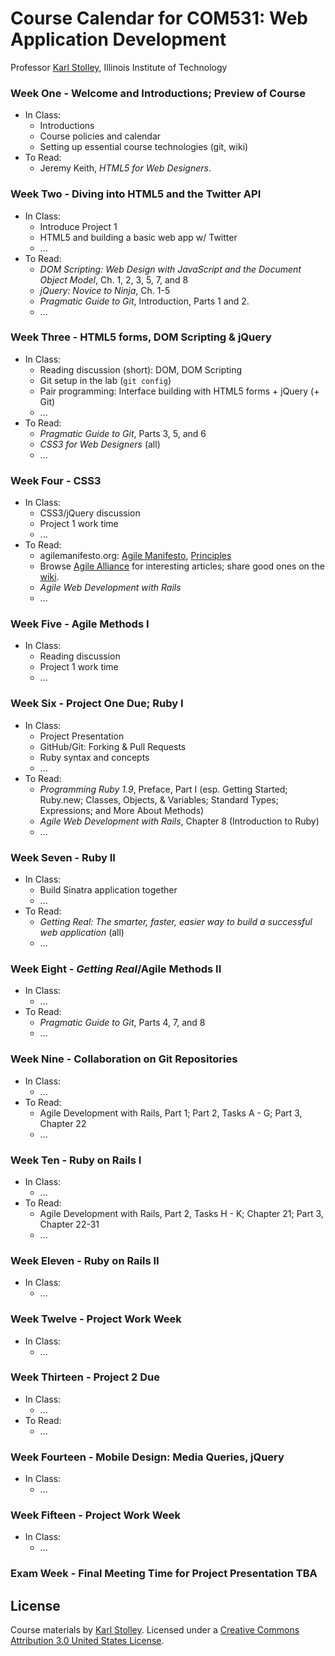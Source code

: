 # Course Calendar for COM531: Web Application Development
Professor [Karl Stolley](http://karlstolley.com), Illinois Institute of Technology

### Week One - Welcome and Introductions; Preview of Course
* In Class:
    * Introductions
    * Course policies and calendar
    * Setting up essential course technologies (git, wiki)
* To Read:
    * Jeremy Keith, _HTML5 for Web Designers_.

### Week Two - Diving into HTML5 and the Twitter API
* In Class:
    * Introduce Project 1
    * HTML5 and building a basic web app w/ Twitter
    * ...
* To Read:
    * _DOM Scripting: Web Design with JavaScript and the Document Object Model_, Ch. 1, 2, 3, 5, 7, and 8
    * _jQuery: Novice to Ninja_, Ch. 1-5
    * _Pragmatic Guide to Git_, Introduction, Parts 1 and 2.
    * ...

### Week Three - HTML5 forms, DOM Scripting & jQuery
* In Class:
    * Reading discussion (short): DOM, DOM Scripting
    * Git setup in the lab (``git config``)
    * Pair programming: Interface building with HTML5 forms + jQuery (+ Git)
    * ...
* To Read:
    * _Pragmatic Guide to Git_, Parts 3, 5, and 6
    * _CSS3 for Web Designers_ (all)
    * ...

### Week Four - CSS3
* In Class:
    * CSS3/jQuery discussion
    * Project 1 work time
    * ...
* To Read:
    * agilemanifesto.org: [Agile Manifesto](http://agilemanifesto.org/),
      [Principles](http://agilemanifesto.org/principles.html)
    * Browse [Agile Alliance](http://www.agilealliance.org/resources/articles/) for
      interesting articles; share good ones on the [wiki](http://courses.karlstolley.com/580wad/).
    * _Agile Web Development with Rails_
    * ...

### Week Five - Agile Methods I
* In Class:
    * Reading discussion
    * Project 1 work time
    * ...

### Week Six - Project One Due; Ruby I
* In Class:
    * Project Presentation
    * GitHub/Git: Forking & Pull Requests
    * Ruby syntax and concepts
    * ...
* To Read:
    * _Programming Ruby 1.9_, Preface, Part I (esp. Getting Started; Ruby.new;
      Classes, Objects, & Variables; Standard Types; Expressions; and More About Methods)
    * _Agile Web Development with Rails_, Chapter 8 (Introduction to Ruby)
    * ...

### Week Seven - Ruby II
* In Class:
    * Build Sinatra application together
    * ...
* To Read:
    * _Getting Real: The smarter, faster, easier way to build a successful web application_ (all)
    * ...

### Week Eight - _Getting Real_/Agile Methods II
* In Class:
    * ...
* To Read:
    * _Pragmatic Guide to Git_, Parts 4, 7, and 8
    * ...

### Week Nine - Collaboration on Git Repositories
* In Class:
    * ...
* To Read:
    * Agile Development with Rails, Part 1; Part 2, Tasks A - G; Part 3, Chapter 22
    * ...

### Week Ten - Ruby on Rails I
* In Class:
    * ...
* To Read:
    * Agile Development with Rails, Part 2, Tasks H - K; Chapter 21; Part 3, Chapter 22-31
    * ...

### Week Eleven - Ruby on Rails II
* In Class:
    * ...

### Week Twelve - Project Work Week
* In Class:
    * ...

### Week Thirteen - Project 2 Due
* In Class:
    * ...
* To Read:
    * ...

### Week Fourteen - Mobile Design: Media Queries, jQuery
* In Class:
    * ...

### Week Fifteen - Project Work Week
* In Class:
    * ...

### Exam Week - Final Meeting Time for Project Presentation TBA

## License
Course materials by [Karl Stolley](http://karlstolley.com). Licensed under a
[Creative Commons Attribution 3.0 United States
License](http://creativecommons.org/licenses/by/3.0/us/).
